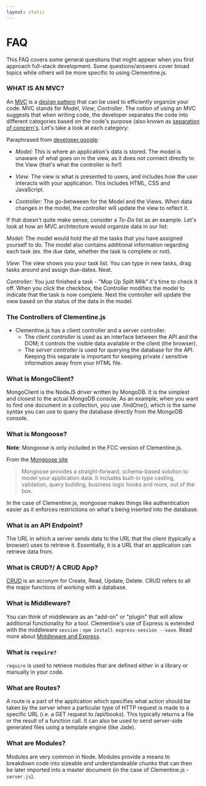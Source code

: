 ```yaml
---
layout: static
---
```


# FAQ

This FAQ covers some general questions that might appear when you first approach full-stack development. Some questions/answers cover broad topics while others will be more specific to using Clementine.js.

### WHAT IS AN MVC?

An [MVC](https://en.wikipedia.org/wiki/Model%E2%80%93view%E2%80%93controller) is a [design pattern](https://en.wikipedia.org/wiki/Software_design_pattern) that can be used to efficiently organize your code. MVC stands for *Model*,  *View*, *Controller*. The notion of using an MVC suggests that when writing code, the developer separates the code into different categories based on the code's purpose (also known as [separation of concern's](https://en.wikipedia.org/wiki/Separation_of_concerns). Let's take a look at each category:

Paraphrased from [developer.google](https://developer.chrome.com/apps/app_frameworks):

- *Model:* This is where an application's data is stored. The model is unaware of what goes on in the view, as it does not connect directly to the View (that's what the controller is for!)

- *View:* The view is what is presented to users, and includes how the user interacts with your application. This includes HTML, CSS and JavaScript.

- *Controller:* The go-betweeen for the Model and the Views. When data changes in the model, the controller will update the view to reflect it.

If that doesn't quite make sense, consider a *To-Do* list as an example.  Let's look at how an MVC architecture would organize data in our list:

*Model:* The model would hold the all the tasks that you have assigned yourself to do. The model also contains additional information regarding each task (ex. the due date, whether the task is complete or not).

*View:* The view shows you your task list. You can type in new tasks, drag tasks around and assign due-dates. Neat.

*Controller:* You just finished a task - "Mop Up Spilt Milk" it's time to check it off. When you click the checkbox, the Controller modifies the model to indicate that the task is now complete. Next the controller will update the view based on the status of the data in the model.

### The Controllers of Clementine.js

- Clementine.js has a client controller and a server controller.
	- The *client controller* is used as an interface between the API and the DOM; it controls the visible data available in the client (the browser).
	- The *server controller* is used for querying the database for the API. Keeping this separate is important for keeping private / sensitive information away from your HTML file.

### What is MongoClient?

MongoClient is the NodeJS driver written by MongoDB. It is the simplest and closest to the actual MongoDB console. As an example, when you want to find one document in a collection, you use .findOne(), which is the same syntax you can use to query the database directly from the MongoDB console.

### What is Mongoose?

**Note**: Mongoose is only included in the FCC version of Clementine.js.

From the [Mongoose site](http://mongoosejs.com/)

> Mongoose provides a straight-forward, schema-based solution to model your application data. It includes built-in type casting, validation, query building, business logic hooks and more, out of the box.

In the case of Clementine.js, mongoose makes things like authentication easier as it enforces restrictions on what's being inserted into the database.

### What is an API Endpoint?

The URL in which a server sends data to the URL that the client (typically a browser) uses to retrieve it. Essentially, it is a URL that an application can retrieve data from.

### What is CRUD?/ A CRUD App?

[CRUD](https://en.wikipedia.org/wiki/Create,_read,_update_and_delete) is an acronym for Create, Read, Update, Delete. CRUD refers to all the major functions of working with a database.

### What is Middleware?

You can think of middleware as an "add-on" or "plugin" that will allow additional functionality for a tool. Clementine's use of Express is extended with the middleware `session` : `npm install express-session --save`. Read more about [Middleware and Express](http://expressjs.com/guide/using-middleware.html).

### What is `require?`

`require` is used to retrieve modules that are defined either in a library or manually in your code. 

### What are Routes?

A route is a part of the application which specifies what action should be taken by the server when a particular type of HTTP request is made to a specific URL (i.e. a GET request to /api/books). This typically returns a file or the result of a function call. It can also be used to send server-side generated files using a template engine (like Jade).

### What are Modules?

Modules are very common in Node. Modules provide a means to breakdown code into sizeable and understandeable chunks that can then be later imported into a master document (in the case of Clementine.js - `server.js`).
